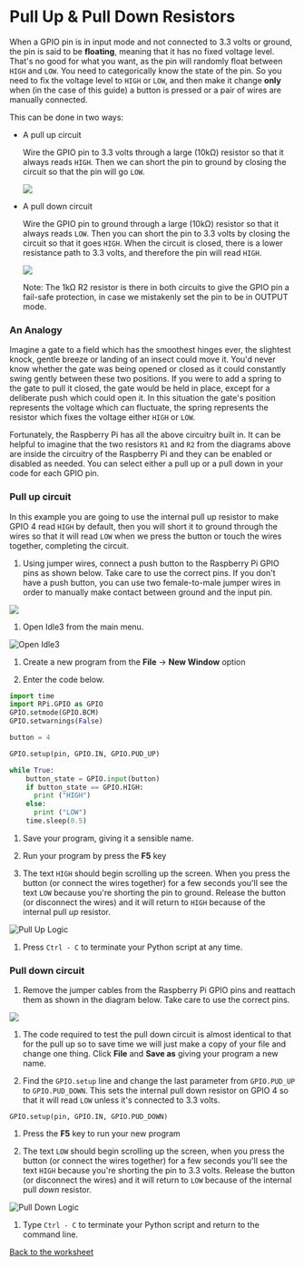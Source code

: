 # Pull Up & Pull Down Resistors

When a GPIO pin is in input mode and not connected to 3.3 volts or ground, the pin is said to be **floating**, meaning that it has no fixed voltage level. That's no good for what you want, as the pin will randomly float between `HIGH` and `LOW`. You need to categorically know the state of the pin. So you need to fix the voltage level to `HIGH` or `LOW`, and then make it change **only** when (in the case of this guide) a button is pressed or a pair of wires are manually connected.

This can be done in two ways:

- A pull up circuit

  Wire the GPIO pin to 3.3 volts through a large (10kΩ) resistor so that it always reads `HIGH`. Then we can short the pin to ground by closing the circuit so that the pin will go `LOW`.

  ![](images/pull_up.png)

- A pull down circuit

  Wire the GPIO pin to ground through a large (10kΩ) resistor so that it always reads `LOW`. Then you can short the pin to 3.3 volts by closing the circuit so that it goes `HIGH`. When the circuit is closed, there is a lower resistance path to 3.3 volts, and therefore the pin will read `HIGH`.

  ![](images/pull_down.png)

  Note: The 1kΩ R2 resistor is there in both circuits to give the GPIO pin a fail-safe protection, in case we mistakenly set the pin to be in OUTPUT mode.

### An Analogy
Imagine a gate to a field which has the smoothest hinges ever, the slightest knock, gentle breeze or landing of an insect could move it. You'd never know whether the gate was being opened or closed as it could constantly swing gently between these two positions. If you were to add a spring to the gate to pull it closed, the gate would be held in place, except for a deliberate push which could open it. In this situation the gate's position represents the voltage which can fluctuate, the spring represents the resistor which fixes the voltage either `HIGH` or `LOW`.

Fortunately, the Raspberry Pi has all the above circuitry built in. It can be helpful to imagine that the two resistors `R1` and `R2` from the diagrams above are inside the circuitry of the Raspberry Pi and they can be enabled or disabled as needed. You can select either a pull up or a pull down in your code for each GPIO pin.

### Pull up circuit

In this example you are going to use the internal pull up resistor to make GPIO 4 read `HIGH` by default, then you will short it to ground through the wires so that it will read `LOW` when we press the button or touch the wires together, completing the circuit.

1. Using jumper wires, connect a push button to the Raspberry Pi GPIO pins as shown below. Take care to use the correct pins. If you don't have a push button, you can use two female-to-male jumper wires in order to manually make contact between ground and the input pin.

  ![](images/pull_up_wire.png)

1. Open Idle3 from the main menu.

![Open Idle3](images/open_idle.png)

1. Create a new program from the **File** -> **New Window** option

1. Enter the code below.
  ```python
  import time
  import RPi.GPIO as GPIO
  GPIO.setmode(GPIO.BCM)
  GPIO.setwarnings(False)

  button = 4

  GPIO.setup(pin, GPIO.IN, GPIO.PUD_UP)

  while True:
      button_state = GPIO.input(button)
      if button_state == GPIO.HIGH:
        print ("HIGH")
      else:
        print ("LOW")
      time.sleep(0.5)
  ```

1. Save your program, giving it a sensible name.

1. Run your program by press the **F5** key

1. The text `HIGH` should begin scrolling up the screen. When you press the button (or connect the wires together) for a few seconds you'll see the text `LOW` because you're shorting the pin to ground. Release the button (or disconnect the wires) and it will return to `HIGH` because of the internal pull *up* resistor.

  ![Pull Up Logic](images/pull_up_screenshot.png)

1. Press `Ctrl - C` to terminate your Python script at any time.

### Pull down circuit

1. Remove the jumper cables from the Raspberry Pi GPIO pins and reattach them as shown in the diagram below. Take care to use the correct pins.

  ![](images/pull_down_wire.png)

1. The code required to test the pull down circuit is almost identical to that for the pull up so to save time we will just make a copy of your file and change one thing. Click **File** and **Save as** giving your program a new name.

1. Find the `GPIO.setup` line and change the last parameter from `GPIO.PUD_UP` to `GPIO.PUD_DOWN`. This sets the internal pull down resistor on GPIO 4 so that it will read `LOW` unless it's connected to 3.3 volts.

  `GPIO.setup(pin, GPIO.IN, GPIO.PUD_DOWN)`

1. Press the **F5** key to run your new program

1. The text `LOW` should begin scrolling up the screen, when you press the button (or connect the wires together) for a few seconds you'll see the text `HIGH` because you're shorting the pin to 3.3 volts. Release the button (or disconnect the wires) and it will return to `LOW` because of the internal pull *down* resistor.

  ![Pull Down Logic](images/pull_down_screenshot.png)

1. Type `Ctrl - C` to terminate your Python script and return to the command line.

[Back to the worksheet](worksheet.md)
